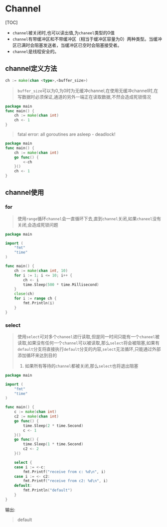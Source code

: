 # Channel

[TOC]

- `channel`被关闭时,也可以读出值,为`chaneel`类型的0值
- `channel`有带缓冲区和不带缓冲区（相当于缓冲区容量为0）两种类型。当缓冲区已满时会阻塞发送者，当缓冲区已空时会阻塞接受者。
- `channel`是线程安全的。

## channel定义方法

```go
ch := make(chan <type>,<buffer_size>)
```

> `buffer_size`可以为0,为0时为无缓冲channel,在使用无缓冲channel时,在写数据时必须保证,通道的另外一端正在读取数据,不然会造成死锁情况

```go
package main
func main() {
	ch := make(chan int)
	ch <- 1
}
```

> fatal error: all goroutines are asleep - deadlock!

```go
package main
func main() {
	ch := make(chan int)
	go func() {
		<-ch 
	}()
	ch <- 1
}
```



## channel使用

### for

> 使用`range`循环`channel`会一直循环下去,直到`channel`关闭,如果`chaneel`没有关闭,会造成死锁问题

```go
package main

import (
	"fmt"
	"time"
)

func main() {
	ch := make(chan int, 10)
	for i := 1; i <= 10; i++ {
		ch <- i
		time.Sleep(500 * time.Millisecond)
	}
	close(ch)
	for i := range ch {
		fmt.Println(i)
	}
}

```



### select

> 使用`select`可对多个`chaneel`进行读取,但是同一时间只能有一个`chaneel`被读取,如果没有任何一个`channel`可以被读取,那么`select`将会被阻塞,如果有`default`分支将直接执行`default`分支的内容,`select`无法循环,只能通过外部添加循环来达到目的
>
> 1. 如果所有等待的`channel`都被关闭,那么`select`也将退出阻塞

```go
package main

import (
	"fmt"
	"time"
)

func main() {
	c := make(chan int)
	c2 := make(chan int)
	go func() {
		time.Sleep(2 * time.Second)
		c <- 1
	}()
	go func() {
		time.Sleep(1 * time.Second)
		c2 <- 2
	}()

	select {
	case i := <-c:
		fmt.Printf("receive from c: %d\n", i)
	case i := <- c2:
		fmt.Printf("receive from c2: %d\n", i)
	default:
		fmt.Println("default")
	}
}
```

输出:

> default




